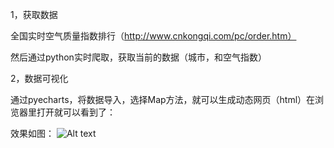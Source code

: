 1，获取数据



全国实时空气质量指数排行（http://www.cnkongqi.com/pc/order.htm）



然后通过python实时爬取，获取当前的数据（城市，和空气指数）



2，数据可视化



通过pyecharts，将数据导入，选择Map方法，就可以生成动态网页（html）在浏览器里打开就可以看到了：



效果如图：
![Alt text](/path/to/img.jpg)
